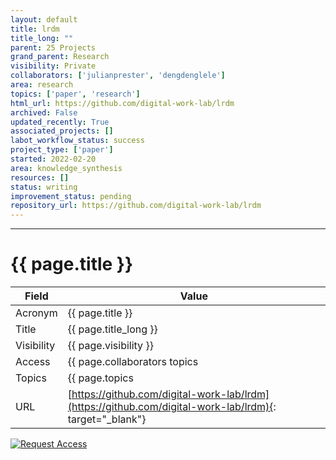 ```yaml
---
layout: default
title: lrdm
title_long: ""
parent: 25 Projects
grand_parent: Research
visibility: Private
collaborators: ['julianprester', 'dengdenglele']
area: research
topics: ['paper', 'research']
html_url: https://github.com/digital-work-lab/lrdm
archived: False
updated_recently: True
associated_projects: []
labot_workflow_status: success
project_type: ['paper']
started: 2022-02-20
area: knowledge_synthesis
resources: []
status: writing
improvement_status: pending
repository_url: https://github.com/digital-work-lab/lrdm
---
```


---

# {{ page.title }}

Field               | Value
------------------- | ----------------------------------
Acronym             | {{ page.title }}
Title               | {{ page.title_long }}
Visibility          | {{ page.visibility }}
Access              | {{ page.collaborators topics | join: ", "}}
Topics              | {{ page.topics | join: ", " }}
URL                 | [https://github.com/digital-work-lab/lrdm](https://github.com/digital-work-lab/lrdm){: target="_blank"}

[![Request Access](https://img.shields.io/badge/Request-Access-blue?style=for-the-badge)](https://github.com/digital-work-lab/handbook/issues/new?assignees=geritwagner&labels=access+request&template=request-repo-access.md&title=%5BAccess+Request%5D+Request+for+access+to+repository)

